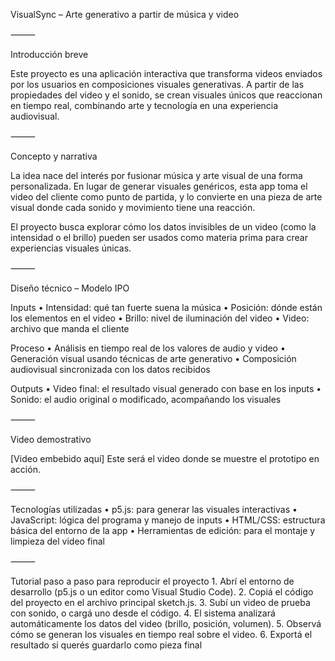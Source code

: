 VisualSync – Arte generativo a partir de música y video

⸻

Introducción breve

Este proyecto es una aplicación interactiva que transforma videos enviados por los usuarios en composiciones visuales generativas. A partir de las propiedades del video y el sonido, se crean visuales únicos que reaccionan en tiempo real, combinando arte y tecnología en una experiencia audiovisual.

⸻

Concepto y narrativa

La idea nace del interés por fusionar música y arte visual de una forma personalizada. En lugar de generar visuales genéricos, esta app toma el video del cliente como punto de partida, y lo convierte en una pieza de arte visual donde cada sonido y movimiento tiene una reacción.

El proyecto busca explorar cómo los datos invisibles de un video (como la intensidad o el brillo) pueden ser usados como materia prima para crear experiencias visuales únicas.

⸻

Diseño técnico – Modelo IPO

Inputs
	•	Intensidad: qué tan fuerte suena la música
	•	Posición: dónde están los elementos en el video
	•	Brillo: nivel de iluminación del video
	•	Video: archivo que manda el cliente

Proceso
	•	Análisis en tiempo real de los valores de audio y video
	•	Generación visual usando técnicas de arte generativo
	•	Composición audiovisual sincronizada con los datos recibidos

Outputs
	•	Video final: el resultado visual generado con base en los inputs
	•	Sonido: el audio original o modificado, acompañando los visuales

⸻

Video demostrativo

[Video embebido aquí]
Este será el video donde se muestre el prototipo en acción.

⸻

Tecnologías utilizadas
	•	p5.js: para generar las visuales interactivas
	•	JavaScript: lógica del programa y manejo de inputs
	•	HTML/CSS: estructura básica del entorno de la app
	•	Herramientas de edición: para el montaje y limpieza del video final

⸻

Tutorial paso a paso para reproducir el proyecto
	1.	Abrí el entorno de desarrollo (p5.js o un editor como Visual Studio Code).
	2.	Copiá el código del proyecto en el archivo principal sketch.js.
	3.	Subí un video de prueba con sonido, o cargá uno desde el código.
	4.	El sistema analizará automáticamente los datos del video (brillo, posición, volumen).
	5.	Observá cómo se generan los visuales en tiempo real sobre el video.
	6.	Exportá el resultado si querés guardarlo como pieza final